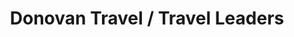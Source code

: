 ---
title: "Donovan Travel / Travel Leaders"
url: /east-greenwich/donovan-travel-travel-leaders/
shop: travel agency
---